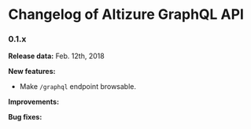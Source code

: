 # Changelog of Altizure GraphQL API

### 0.1.x

__Release data:__
Feb. 12th, 2018

__New features:__
* Make `/graphql` endpoint browsable.

__Improvements:__

__Bug fixes:__
